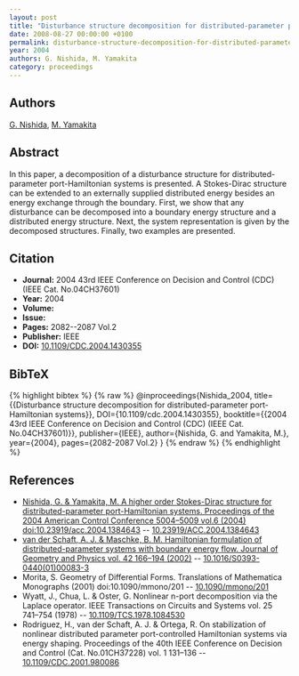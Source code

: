 ```yaml
---
layout: post
title: "Disturbance structure decomposition for distributed-parameter port-Hamiltonian systems"
date: 2008-08-27 00:00:00 +0100
permalink: disturbance-structure-decomposition-for-distributed-parameter-port-hamiltonian-systems
year: 2004
authors: G. Nishida, M. Yamakita
category: proceedings
---
```

 
## Authors
[G. Nishida](authors/gou_nishida), [M. Yamakita](authors/masaki_yamakita)
 
## Abstract
In this paper, a decomposition of a disturbance structure for distributed-parameter port-Hamiltonian systems is presented. A Stokes-Dirac structure can be extended to an externally supplied distributed energy besides an energy exchange through the boundary. First, we show that any disturbance can be decomposed into a boundary energy structure and a distributed energy structure. Next, the system representation is given by the decomposed structures. Finally, two examples are presented.
 
## Citation
- **Journal:** 2004 43rd IEEE Conference on Decision and Control (CDC) (IEEE Cat. No.04CH37601)
- **Year:** 2004
- **Volume:** 
- **Issue:** 
- **Pages:** 2082--2087 Vol.2
- **Publisher:** IEEE
- **DOI:** [10.1109/CDC.2004.1430355](https://doi.org/10.1109/CDC.2004.1430355)
 
## BibTeX
{% highlight bibtex %}
{% raw %}
@inproceedings{Nishida_2004,
  title={{Disturbance structure decomposition for distributed-parameter port-Hamiltonian systems}},
  DOI={10.1109/cdc.2004.1430355},
  booktitle={{2004 43rd IEEE Conference on Decision and Control (CDC) (IEEE Cat. No.04CH37601)}},
  publisher={IEEE},
  author={Nishida, G. and Yamakita, M.},
  year={2004},
  pages={2082-2087 Vol.2}
}
{% endraw %}
{% endhighlight %}
 
## References
- [Nishida, G. & Yamakita, M. A higher order Stokes-Dirac structure for distributed-parameter port-Hamiltonian systems. Proceedings of the 2004 American Control Conference 5004–5009 vol.6 (2004) doi:10.23919/acc.2004.1384643](a-higher-order-stokes-dirac-structure-for-distributed-parameter-port-hamiltonian-systems) -- [10.23919/ACC.2004.1384643](https://doi.org/10.23919/ACC.2004.1384643)
- [van der Schaft, A. J. & Maschke, B. M. Hamiltonian formulation of distributed-parameter systems with boundary energy flow. Journal of Geometry and Physics vol. 42 166–194 (2002)](hamiltonian-formulation-of-distributed-parameter-systems-with-boundary-energy-flow) -- [10.1016/S0393-0440(01)00083-3](https://doi.org/10.1016/S0393-0440(01)00083-3)
- Morita, S. Geometry of Differential Forms. Translations of Mathematica
                        Monographs (2001) doi:10.1090/mmono/201 -- [10.1090/mmono/201](https://doi.org/10.1090/mmono/201)
- Wyatt, J., Chua, L. & Oster, G. Nonlinear n-port decomposition via the Laplace operator. IEEE Transactions on Circuits and Systems vol. 25 741–754 (1978) -- [10.1109/TCS.1978.1084530](https://doi.org/10.1109/TCS.1978.1084530)
- Rodriguez, H., van der Schaft, A. J. & Ortega, R. On stabilization of nonlinear distributed parameter port-controlled Hamiltonian systems via energy shaping. Proceedings of the 40th IEEE Conference on Decision and Control (Cat. No.01CH37228) vol. 1 131–136 -- [10.1109/CDC.2001.980086](https://doi.org/10.1109/CDC.2001.980086)

